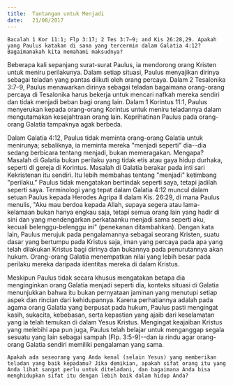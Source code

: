 ```yaml
---
title:  Tantangan untuk Menjadi
date:   21/08/2017
---
```


`Bacalah 1 Kor 11:1; Flp 3:17; 2 Tes 3:7–9; and Kis 26:28,29. Apakah yang Paulus katakan di sana yang tercermin dalam Galatia 4:12? Bagaimanakah kita memahami maksudnya?`

Beberapa kali sepanjang surat-surat Paulus, ia mendorong orang Kristen untuk meniru perilakunya. Dalam setiap situasi, Paulus menyajikan dirinya sebagai teladan yang pantas diikuti oleh orang percaya. Dalam 2 Tesalonika 3:7–9, Paulus menawarkan dirinya sebagai teladan bagaimana orang-orang percaya di Tesalonika harus bekerja untuk mencari nafkah mereka sendiri dan tidak menjadi beban bagi orang lain. Dalam 1 Korintus 11:1, Paulus menyerukan kepada orang-orang Korintus untuk meniru teladannya dalam mengutamakan kesejahtraan orang lain. Keprihatinan Paulus pada orang-orang Galatia tampaknya agak berbeda.

Dalam Galatia 4:12, Paulus tidak meminta orang-orang Galatia untuk menirunya; sebaliknya, ia meminta mereka "menjadi seperti" dia--dia sedang berbicara tentang menjadi, bukan memeragakan. Mengapa? Masalah di Galatia bukan perilaku yang tidak etis atau gaya hidup durhaka, seperti di gereja di Korintus. Masalah di Galatia berakar pada inti sari Kekristenan itu sendiri. Itu lebih membahas tentang "menjadi" ketimbang "perilaku." Paulus tidak mengatakan bertindak seperti saya, tetapi jadilah seperti saya. Terminologi yang tepat dalam Galatia 4:12 muncul dalam setuan Paulus kepada Herodes Agripa II dalam Kis. 26:29, di mana Paulus menulis, "Aku mau berdoa kepada Allah, supaya segera atau lama-kelamaan bukan hanya engkau saja, tetapi semua orang lain yang hadir di sini dan yang mendengarkan perkataanku menjadi sama seperti aku, kecuali belenggu-belenggu ini" (penekanan ditambahkan). Dengan kata lain, Paulus merujuk pada pengalamannya sebagai seorang Kristen, suatu dasar yang bertumpu pada Kristus saja, iman yang percaya pada apa yang telah dilakukan Kristus bagi dirinya dan bukannya pada penurutannya akan hukum. Orang-orang Galatia menempatkan nilai yang lebih besar pada perilaku mereka daripada identitas mereka di dalam Kristus.

Meskipun Paulus tidak secara khusus mengatakan betapa dia menginginkan orang Galatia menjadi seperti dia, konteks situasi di Galatia menunjukkan bahwa itu bukan pernyataan jaminan yang menutupi setiap aspek dan rincian dari kehidupannya. Karena perhatiannya adalah pada agama orang Galatia yang berpusat pada hukum, Paulus pasti mengingat kasih, sukacita, kebebasan, serta kepastian yang ajaib dari keselamatan yang ia telah temukan di dalam Yesus Kristus. Mengingat keajaiban Kristus yang melebihi apa pun juga, Paulus telah belajar untuk menganggap segala sesuatu yang lain sebagai sampah (Flp. 3:5-9)--dan ia rindu agar orang-orang Galatia sendiri memiliki pengalaman yang sama.

`Apakah ada seseorang yang Anda kenal (selain Yesus) yang memberikan teladan yang baik kepadamu? Jika demikian, apakah sifat orang itu yang Anda lihat sangat perlu untuk diteladani, dan bagaimana Anda bisa menghidupkan sifat itu dengan lebih baik dalam hidup Anda?`
